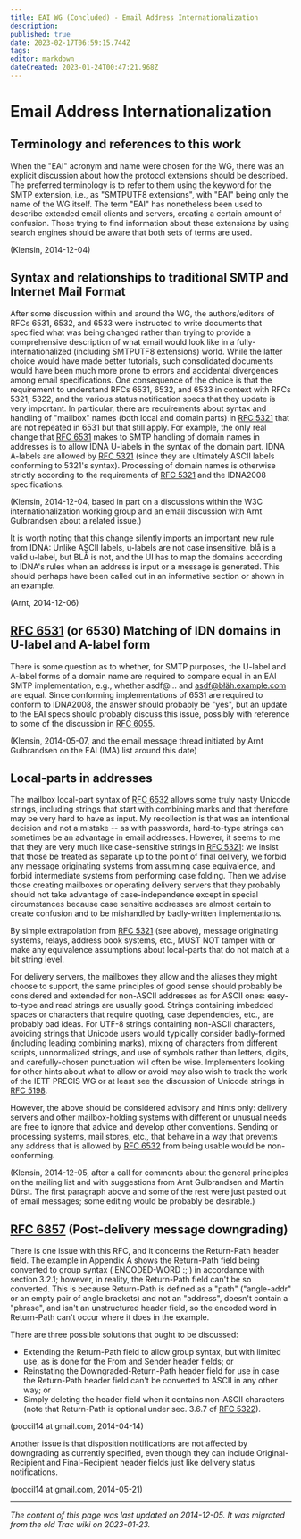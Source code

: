 ```yaml
---
title: EAI WG (Concluded) - Email Address Internationalization
description: 
published: true
date: 2023-02-17T06:59:15.744Z
tags: 
editor: markdown
dateCreated: 2023-01-24T00:47:21.968Z
---
```


# Email Address Internationalization 
## Terminology and references to this work
When the "EAI" acronym and name were chosen for the WG, there was an explicit discussion about how the protocol extensions should be described. The preferred terminology is to refer to them using the keyword for the SMTP extension, i.e., as "SMTPUTF8 extensions", with "EAI" being only the name of the WG itself. The term "EAI" has nonetheless been used to describe extended email clients and servers, creating a certain amount of confusion. Those trying to find information about these extensions by using search engines should be aware that both sets of terms are used.

(Klensin, 2014-12-04)

## Syntax and relationships to traditional SMTP and Internet Mail Format
After some discussion within and around the WG, the authors/editors of RFCs 6531, 6532, and 6533 were instructed to write documents that specified what was being changed rather than trying to provide a comprehensive description of what email would look like in a fully-internationalized (including SMTPUTF8 extensions) world. While the latter choice would have made better tutorials, such consolidated documents would have been much more prone to errors and accidental divergences among email specifications. One consequence of the choice is that the requirement to understand RFCs 6531, 6532, and 6533 in context with RFCs 5321, 5322, and the various status notification specs that they update is very important. In particular, there are requirements about syntax and handling of "mailbox" names (both local and domain parts) in [RFC 5321](http://tools.ietf.org/html/rfc5321) that are not repeated in 6531 but that still apply. For example, the only real change that [RFC 6531](http://tools.ietf.org/html/rfc6531) makes to SMTP handling of domain names in addresses is to allow IDNA U-labels in the syntax of the domain part. IDNA A-labels are allowed by [RFC 5321](http://tools.ietf.org/html/rfc5321) (since they are ultimately ASCII labels conforming to 5321's syntax). Processing of domain names is otherwise strictly according to the requirements of [RFC 5321](http://tools.ietf.org/html/rfc5321) and the IDNA2008 specifications.

(Klensin, 2014-12-04, based in part on a discussions within the W3C internationalization working group and an email discussion with Arnt Gulbrandsen about a related issue.)

It is worth noting that this change silently imports an important new rule from IDNA: Unlike ASCII labels, u-labels are not case insensitive. blå is a valid u-label, but BLÅ is not, and the UI has to map the domains according to IDNA's rules when an address is input or a message is generated. This should perhaps have been called out in an informative section or shown in an example.

(Arnt, 2014-12-06)

## [RFC 6531](http://tools.ietf.org/html/rfc6531) (or 6530) Matching of IDN domains in U-label and A-label form
There is some question as to whether, for SMTP purposes, the U-label and A-label forms of a domain name are required to compare equal in an EAI SMTP implementation, e.g., whether asdf@… and asdf@błäh.example.com are equal. Since conforming implementations of 6531 are required to conform to IDNA2008, the answer should probably be "yes", but an update to the EAI specs should probably discuss this issue, possibly with reference to some of the discussion in [RFC 6055](http://tools.ietf.org/html/rfc6055).

(Klensin, 2014-05-07, and the email message thread initiated by Arnt Gulbrandsen on the EAI (IMA) list around this date)

## Local-parts in addresses
The mailbox local-part syntax of [RFC 6532](http://tools.ietf.org/html/rfc6532) allows some truly nasty Unicode strings, including strings that start with combining marks and that therefore may be very hard to have as input. My recollection is that was an intentional decision and not a mistake -- as with passwords, hard-to-type strings can sometimes be an advantage in email addresses. However, it seems to me that they are very much like case-sensitive strings in [RFC 5321](http://tools.ietf.org/html/rfc5321): we insist that those be treated as separate up to the point of final delivery, we forbid any message originating systems from assuming case equivalence, and forbid intermediate systems from performing case folding. Then we advise those creating mailboxes or operating delivery servers that they probably should not take advantage of case-independence except in special circumstances because case sensitive addresses are almost certain to create confusion and to be mishandled by badly-written implementations.

By simple extrapolation from [RFC 5321](http://tools.ietf.org/html/rfc5321) (see above), message originating systems, relays, address book systems, etc., MUST NOT tamper with or make any equivalence assumptions about local-parts that do not match at a bit string level.

For delivery servers, the mailboxes they allow and the aliases they might choose to support, the same principles of good sense should probably be considered and extended for non-ASCII addresses as for ASCII ones: easy-to-type and read strings are usually good. Strings containing imbedded spaces or characters that require quoting, case dependencies, etc., are probably bad ideas. For UTF-8 strings containing non-ASCII characters, avoiding strings that Unicode users would typically consider badly-formed (including leading combining marks), mixing of characters from different scripts, unnormalized strings, and use of symbols rather than letters, digits, and carefully-chosen punctuation will often be wise. Implementers looking for other hints about what to allow or avoid may also wish to track the work of the IETF PRECIS WG or at least see the discussion of Unicode strings in [RFC 5198](http://tools.ietf.org/html/rfc5198).

However, the above should be considered advisory and hints only: delivery servers and other mailbox-holding systems with different or unusual needs are free to ignore that advice and develop other conventions. Sending or processing systems, mail stores, etc., that behave in a way that prevents any address that is allowed by [RFC 6532](http://tools.ietf.org/html/rfc6532) from being usable would be non-conforming.

(Klensin, 2014-12-05, after a call for comments about the general principles on the mailing list and with suggestions from Arnt Gulbrandsen and Martin Dürst. The first paragraph above and some of the rest were just pasted out of email messages; some editing would be probably be desirable.)

## [RFC 6857](http://tools.ietf.org/html/rfc6857) (Post-delivery message downgrading)
There is one issue with this RFC, and it concerns the Return-Path header field. The example in Appendix A shows the Return-Path field being converted to group syntax ( ENCODED-WORD :; ) in accordance with section 3.2.1; however, in reality, the Return-Path field can't be so converted. This is because Return-Path is defined as a "path" ("angle-addr" or an empty pair of angle brackets) and not an "address", doesn't contain a "phrase", and isn't an unstructured header field, so the encoded word in Return-Path can't occur where it does in the example.

There are three possible solutions that ought to be discussed:

- Extending the Return-Path field to allow group syntax, but with limited use, as is done for the From and Sender header fields; or
- Reinstating the Downgraded-Return-Path header field for use in case the Return-Path header field can't be converted to ASCII in any other way; or
- Simply deleting the header field when it contains non-ASCII characters (note that Return-Path is optional under sec. 3.6.7 of [RFC 5322](http://tools.ietf.org/html/rfc5322)).

(poccil14 at gmail.com, 2014-04-14)

Another issue is that disposition notifications are not affected by downgrading as currently specified, even though they can include Original-Recipient and Final-Recipient header fields just like delivery status notifications.

(poccil14 at gmail.com, 2014-05-21)
&nbsp;
&nbsp;
&nbsp;

---

*The content of this page was last updated on 2014-12-05. It was migrated from the old Trac wiki on 2023-01-23.*